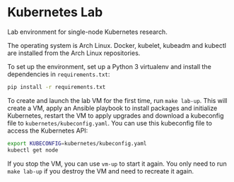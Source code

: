 # Kubernetes Lab

Lab environment for single-node Kubernetes research.

The operating system is Arch Linux. Docker, kubelet, kubeadm and kubectl are
installed from the Arch Linux repositories.

To set up the environment, set up a Python 3 virtualenv and install the
dependencies in `requirements.txt`:

```bash
pip install -r requirements.txt
```

To create and launch the lab VM for the first time, run `make lab-up`. This
will create a VM, apply an Ansible playbook to install packages and initialize
Kubernetes, restart the VM to apply upgrades and download a kubeconfig file
to `kubernetes/kubeconfig.yaml`. You can use this kubeconfig file to access
the Kubernetes API:

```bash
export KUBECONFIG=kubernetes/kubeconfig.yaml
kubectl get node
```

If you stop the VM, you can use `vm-up` to start it again. You only need to
run `make lab-up` if you destroy the VM and need to recreate it again.
